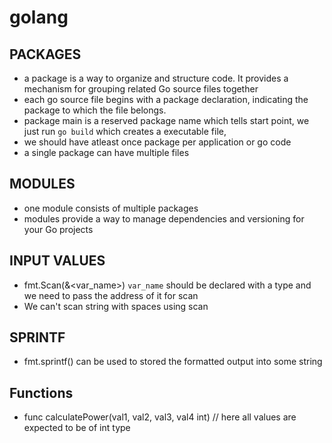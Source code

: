 
# golang

## PACKAGES
- a package is a way to organize and structure code. It provides a mechanism for grouping related Go source files together
- each go source file begins with a package declaration, indicating the package to which the file belongs.
- package main is a reserved package name which tells start point, we just run `go build` which creates a executable file, 
- we should have atleast once package per application or go code
- a single package can have multiple files

## MODULES
- one module consists of multiple packages
- modules provide a way to manage dependencies and versioning for your Go projects


## INPUT VALUES
- fmt.Scan(&<var_name>) `var_name` should be declared with a type and we need to pass the address of it for scan
- We can't scan string with spaces using scan

## SPRINTF
- fmt.sprintf() can be used to stored the formatted output into some string

## Functions
- func calculatePower(val1, val2, val3, val4 int) // here all values are expected to be of int type
